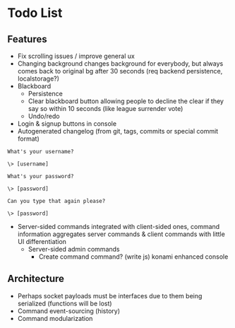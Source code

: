 # Todo List

## Features
- Fix scrolling issues / improve general ux
- Changing background changes background for everybody, but always comes back to original bg after 30 seconds (req backend persistence, localstorage?)
- Blackboard
  - Persistence
  - Clear blackboard button allowing people to decline the clear if they say so within 10 seconds (like league surrender vote)
  - Undo/redo
- Login & signup buttons in console
- Autogenerated changelog (from git, tags, commits or special commit format)

```
What's your username?

\> [username]

What's your password?

\> [password]

Can you type that again please?

\> [password]
```

- Server-sided commands integrated with client-sided ones, command information aggregates server commands & client commands with little UI differentiation
  - Server-sided admin commands
    - Create command command? (write js)
    konami enhanced console


## Architecture

- Perhaps socket payloads must be interfaces due to them being serialized (functions will be lost)
- Command event-sourcing (history)
- Command modularization
